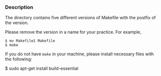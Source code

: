 ### Description

The directory contains five different versions
of Makefile with the postfix of the version.

Please remove the version in a name for your practice.
For example,

```
$ mv Makefile1 Makefile
$ make
```

If you do not have `make` in your machine,
please install necessary files with the following:

$ sudo apt-get install build-essential

